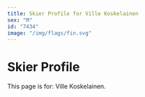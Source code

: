 ```yaml
---
title: Skier Profile for Ville Koskelainen
sex: "M"
id: "7434"
image: "/img/flags/fin.svg" 
---
```


# Skier Profile

This page is for: Ville Koskelainen.
    